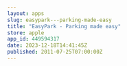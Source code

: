 ```yaml
---
layout: apps
slug: easypark---parking-made-easy
title: "EasyPark - Parking made easy"
store: apple
app_id: 449594317
date: 2023-12-18T14:41:45Z
published: 2011-07-25T07:00:00Z
---
```

